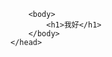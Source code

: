 <!DOCTYPE html>
<html lang="en">
    <head>
        <meta charset="UTF-8">
        <meta http-equiv="X-UA-Compatible" content="IE=edge">
        <meta name="viewport" content="width=device-width, initial-scale=1.0">
        <title>Scottnow0</title>
        </head>
    
        <body>
            <h1>我好</h1>
        </body>
    </head>
